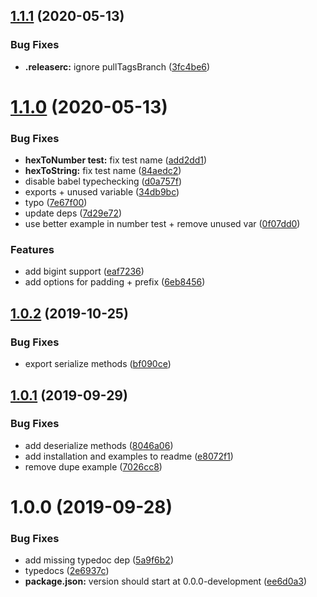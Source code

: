 ## [1.1.1](https://github.com/etclabscore/eserialize/compare/1.1.0...1.1.1) (2020-05-13)


### Bug Fixes

* **.releaserc:** ignore pullTagsBranch ([3fc4be6](https://github.com/etclabscore/eserialize/commit/3fc4be6a0953b37d565b104d0040b7f9420890ef))

# [1.1.0](https://github.com/etclabscore/eserialize/compare/1.0.2...1.1.0) (2020-05-13)


### Bug Fixes

* **hexToNumber test:** fix test name ([add2dd1](https://github.com/etclabscore/eserialize/commit/add2dd1fe5217f5314f616454d21da3e5e8ee28b))
* **hexToString:** fix test name ([84aedc2](https://github.com/etclabscore/eserialize/commit/84aedc2e71445b0efc6de845007fbbfe706076e3))
* disable babel typechecking ([d0a757f](https://github.com/etclabscore/eserialize/commit/d0a757f6759a185c8ac517890b5d0c6d1d71a548))
* exports + unused variable ([34db9bc](https://github.com/etclabscore/eserialize/commit/34db9bcd17378fa01f056eec826c97a69b260e7f))
* typo ([7e67f00](https://github.com/etclabscore/eserialize/commit/7e67f00a5a2a4b41d05802b44e3eeae31b351509))
* update deps ([7d29e72](https://github.com/etclabscore/eserialize/commit/7d29e7204fbd9d84e35797c294ee8df302fcc1a6))
* use better example in number test + remove unused var ([0f07dd0](https://github.com/etclabscore/eserialize/commit/0f07dd00925e14f53f595cc38c0f3efefa7ea428))


### Features

* add bigint support ([eaf7236](https://github.com/etclabscore/eserialize/commit/eaf72369d873bed8d4a884edffdb721669119704))
* add options for padding + prefix ([6eb8456](https://github.com/etclabscore/eserialize/commit/6eb8456c6540b50fc522eaaa503d565513dbd12d))

## [1.0.2](https://github.com/etclabscore/eserialize/compare/1.0.1...1.0.2) (2019-10-25)


### Bug Fixes

* export serialize methods ([bf090ce](https://github.com/etclabscore/eserialize/commit/bf090ce456d1ef4dbeea4166b7aa666a9a8ef887))

## [1.0.1](https://github.com/etclabscore/eserialize/compare/1.0.0...1.0.1) (2019-09-29)


### Bug Fixes

* add deserialize methods ([8046a06](https://github.com/etclabscore/eserialize/commit/8046a06))
* add installation and examples to readme ([e8072f1](https://github.com/etclabscore/eserialize/commit/e8072f1))
* remove dupe example ([7026cc8](https://github.com/etclabscore/eserialize/commit/7026cc8))

# 1.0.0 (2019-09-28)


### Bug Fixes

* add missing typedoc dep ([5a9f6b2](https://github.com/etclabscore/eserialize/commit/5a9f6b2))
* typedocs ([2e6937c](https://github.com/etclabscore/eserialize/commit/2e6937c))
* **package.json:** version should start at 0.0.0-development ([ee6d0a3](https://github.com/etclabscore/eserialize/commit/ee6d0a3))

